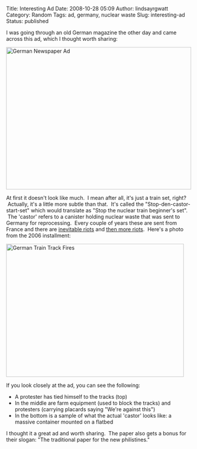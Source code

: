 Title: Interesting Ad
Date: 2008-10-28 05:09
Author: lindsayrgwatt
Category: Random
Tags: ad, germany, nuclear waste
Slug: interesting-ad
Status: published

I was going through an old German magazine the other day and came across this ad, which I thought worth sharing:

[<img src="{static}/images/2008/10/castor_small.jpg" title="German Newspaper Ad" class="aligncenter size-full " width="500" height="385" />]({static}/images/2008/10/castor_small.jpg)

At first it doesn't look like much.  I mean after all, it's just a train set, right?  Actually, it's a little more subtle than that.  It's called the "Stop-den-castor-start-set" which would translate as "Stop the nuclear train beginner's set".  The 'castor' refers to a canister holding nuclear waste that was sent to Germany for reprocessing.  Every couple of years these are sent from France and there are [inevitable riots](http://news.bbc.co.uk/2/hi/europe/3995091.stm) and [then more riots](http://archives.cnn.com/2001/WORLD/europe/04/11/france.nuclear/index.html).  Here's a photo from the 2006 installment:

<img src="http://www.indymedia.org/images/2006/11/874857.jpg" title="German Train Track Fires" class="aligncenter" width="480" height="360" />

If you look closely at the ad, you can see the following:

- A protester has tied himself to the tracks (top)
- In the middle are farm equipment (used to block the tracks) and protesters (carrying placards saying "We're against this")
- In the bottom is a sample of what the actual 'castor' looks like: a massive container mounted on a flatbed

I thought it a great ad and worth sharing.  The paper also gets a bonus for their slogan: "The traditional paper for the new philistines."
